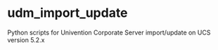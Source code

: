 # udm_import_update
Python scripts for Univention Corporate Server import/update on UCS version 5.2.x
